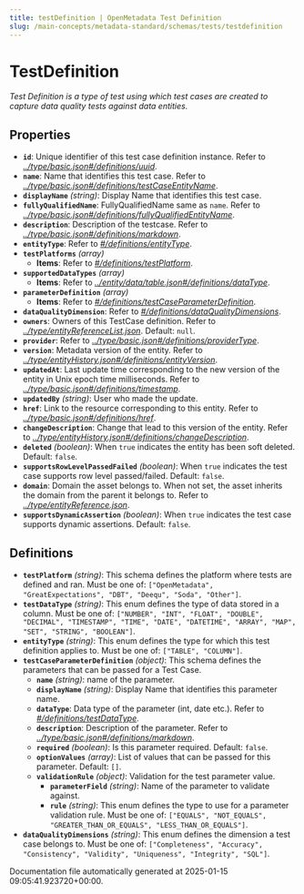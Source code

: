 ```yaml
---
title: testDefinition | OpenMetadata Test Definition
slug: /main-concepts/metadata-standard/schemas/tests/testdefinition
---
```


# TestDefinition

*Test Definition is a type of test using which test cases are created to capture data quality tests against data entities.*

## Properties

- **`id`**: Unique identifier of this test case definition instance. Refer to *[../type/basic.json#/definitions/uuid](#/type/basic.json#/definitions/uuid)*.
- **`name`**: Name that identifies this test case. Refer to *[../type/basic.json#/definitions/testCaseEntityName](#/type/basic.json#/definitions/testCaseEntityName)*.
- **`displayName`** *(string)*: Display Name that identifies this test case.
- **`fullyQualifiedName`**: FullyQualifiedName same as `name`. Refer to *[../type/basic.json#/definitions/fullyQualifiedEntityName](#/type/basic.json#/definitions/fullyQualifiedEntityName)*.
- **`description`**: Description of the testcase. Refer to *[../type/basic.json#/definitions/markdown](#/type/basic.json#/definitions/markdown)*.
- **`entityType`**: Refer to *[#/definitions/entityType](#definitions/entityType)*.
- **`testPlatforms`** *(array)*
  - **Items**: Refer to *[#/definitions/testPlatform](#definitions/testPlatform)*.
- **`supportedDataTypes`** *(array)*
  - **Items**: Refer to *[../entity/data/table.json#/definitions/dataType](#/entity/data/table.json#/definitions/dataType)*.
- **`parameterDefinition`** *(array)*
  - **Items**: Refer to *[#/definitions/testCaseParameterDefinition](#definitions/testCaseParameterDefinition)*.
- **`dataQualityDimension`**: Refer to *[#/definitions/dataQualityDimensions](#definitions/dataQualityDimensions)*.
- **`owners`**: Owners of this TestCase definition. Refer to *[../type/entityReferenceList.json](#/type/entityReferenceList.json)*. Default: `null`.
- **`provider`**: Refer to *[../type/basic.json#/definitions/providerType](#/type/basic.json#/definitions/providerType)*.
- **`version`**: Metadata version of the entity. Refer to *[../type/entityHistory.json#/definitions/entityVersion](#/type/entityHistory.json#/definitions/entityVersion)*.
- **`updatedAt`**: Last update time corresponding to the new version of the entity in Unix epoch time milliseconds. Refer to *[../type/basic.json#/definitions/timestamp](#/type/basic.json#/definitions/timestamp)*.
- **`updatedBy`** *(string)*: User who made the update.
- **`href`**: Link to the resource corresponding to this entity. Refer to *[../type/basic.json#/definitions/href](#/type/basic.json#/definitions/href)*.
- **`changeDescription`**: Change that lead to this version of the entity. Refer to *[../type/entityHistory.json#/definitions/changeDescription](#/type/entityHistory.json#/definitions/changeDescription)*.
- **`deleted`** *(boolean)*: When `true` indicates the entity has been soft deleted. Default: `false`.
- **`supportsRowLevelPassedFailed`** *(boolean)*: When `true` indicates the test case supports row level passed/failed. Default: `false`.
- **`domain`**: Domain the asset belongs to. When not set, the asset inherits the domain from the parent it belongs to. Refer to *[../type/entityReference.json](#/type/entityReference.json)*.
- **`supportsDynamicAssertion`** *(boolean)*: When `true` indicates the test case supports dynamic assertions. Default: `false`.
## Definitions

- **`testPlatform`** *(string)*: This schema defines the platform where tests are defined and ran. Must be one of: `["OpenMetadata", "GreatExpectations", "DBT", "Deequ", "Soda", "Other"]`.
- **`testDataType`** *(string)*: This enum defines the type of data stored in a column. Must be one of: `["NUMBER", "INT", "FLOAT", "DOUBLE", "DECIMAL", "TIMESTAMP", "TIME", "DATE", "DATETIME", "ARRAY", "MAP", "SET", "STRING", "BOOLEAN"]`.
- **`entityType`** *(string)*: This enum defines the type for which this test definition applies to. Must be one of: `["TABLE", "COLUMN"]`.
- **`testCaseParameterDefinition`** *(object)*: This schema defines the parameters that can be passed for a Test Case.
  - **`name`** *(string)*: name of the parameter.
  - **`displayName`** *(string)*: Display Name that identifies this parameter name.
  - **`dataType`**: Data type of the parameter (int, date etc.). Refer to *[#/definitions/testDataType](#definitions/testDataType)*.
  - **`description`**: Description of the parameter. Refer to *[../type/basic.json#/definitions/markdown](#/type/basic.json#/definitions/markdown)*.
  - **`required`** *(boolean)*: Is this parameter required. Default: `false`.
  - **`optionValues`** *(array)*: List of values that can be passed for this parameter. Default: `[]`.
  - **`validationRule`** *(object)*: Validation for the test parameter value.
    - **`parameterField`** *(string)*: Name of the parameter to validate against.
    - **`rule`** *(string)*: This enum defines the type to use for a parameter validation rule. Must be one of: `["EQUALS", "NOT_EQUALS", "GREATER_THAN_OR_EQUALS", "LESS_THAN_OR_EQUALS"]`.
- **`dataQualityDimensions`** *(string)*: This enum defines the dimension a test case belongs to. Must be one of: `["Completeness", "Accuracy", "Consistency", "Validity", "Uniqueness", "Integrity", "SQL"]`.


Documentation file automatically generated at 2025-01-15 09:05:41.923720+00:00.

